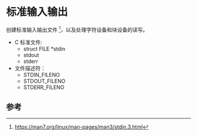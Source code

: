 # 标准输入输出

创建标准输入输出文件 [^stdio]，以及处理字符设备和块设备的读写。

- C 标准文件:
    - struct FILE *stdin
    - stdout
    - stderr
- 文件描述符：
    - STDIN_FILENO
    - STDOUT_FILENO
    - STDERR_FILENO

## 参考

[^stdio]: https://man7.org/linux/man-pages/man3/stdin.3.html
